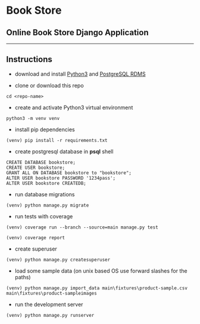 # Book Store

## Online Book Store Django Application

---

## Instructions

- download and install [Python3](https://www.python.org/downloads/) and [PostgreSQL RDMS](https://www.postgresql.org/download/)

- clone or download this repo

```commandline
cd <repo-name>
```

- create and activate Python3 virtual environment

```commandline
python3 -m venv venv
```

- install pip dependencies

```commandline
(venv) pip install -r requirements.txt
```

- create postgresql database in **psql** shell

```postgresql
CREATE DATABASE bookstore;
CREATE USER bookstore;
GRANT ALL ON DATABASE bookstore to "bookstore";
ALTER USER bookstore PASSWORD '1234pass';
ALTER USER bookstore CREATEDB;
```

- run database migrations

```commandline
(venv) python manage.py migrate
```

- run tests with coverage

```commandline
(venv) coverage run --branch --source=main manage.py test

(venv) coverage report
```

- create superuser

```commandline
(venv) python manage.py createsuperuser
```

- load some sample data (on unix based OS use forward slashes for the paths)

```commandline
(venv) python manage.py import_data main\fixtures\product-sample.csv main\fixtures\product-sampleimages 
```

- run the development server

```commandline
(venv) python manage.py runserver
```
